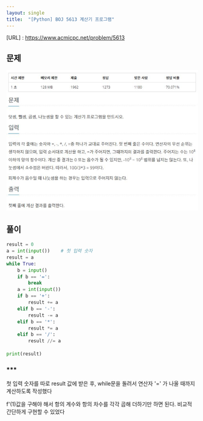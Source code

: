 ```yaml
---
layout: single
title:  "[Python] BOJ 5613 계산기 프로그램"
---
```






[URL] : <https://www.acmicpc.net/problem/5613>



## 문제

![image-20211013123558165](../images/image-20211013123558165.JPG)



## 풀이

```python
result = 0
a = int(input())	# 첫 입력 숫자
result = a
while True:
	b = input()
	if b == '=':
		break
	a = int(input())
	if b == '+':
		result += a
	elif b == '-':
		result -= a
	elif b == '*':
		result *= a
	elif b == '/':
		result //= a

print(result)
```





### ***

첫 입력 숫자를 따로 result 값에 받은 후, while문을 돌려서 연산자 '=' 가 나올 때까지 계산하도록 작성했다

f'(1)값을 구해야 해서 항의 계수와 항의 차수를 각각 곱해 더하기만 하면 된다.
비교적 간단하게 구현할 수 있었다



